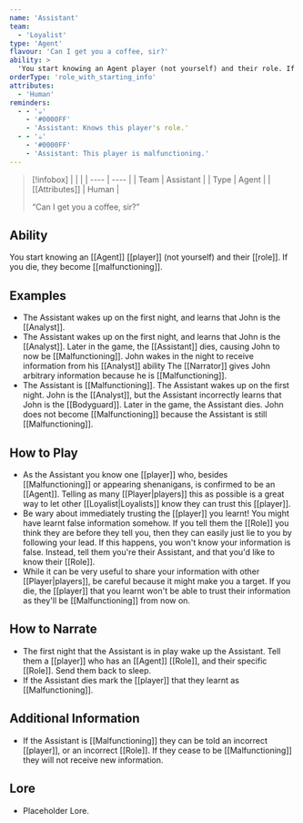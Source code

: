 ```yaml
---
name: 'Assistant'
team:
  - 'Loyalist'
type: 'Agent'
flavour: 'Can I get you a coffee, sir?'
ability: >
  'You start knowing an Agent player (not yourself) and their role. If you die, they become malfunctioning.'
orderType: 'role_with_starting_info'
attributes: 
  - 'Human'
reminders:
  - - '☕'
    - '#0000FF'
    - 'Assistant: Knows this player's role.'
  - - '☕'
    - '#0000FF'
    - 'Assistant: This player is malfunctioning.'
---
```

> [!infobox]
> |  |  |
> | ---- | ---- |
> | Team | Assistant |
> | Type | Agent |
> | [[Attributes]] | Human |
> 
>  “Can I get you a coffee, sir?”

## Ability
You start knowing an [[Agent]] [[player]] (not yourself) and their [[role]]. If you die, they become [[malfunctioning]].

## Examples
- The Assistant wakes up on the first night, and learns that John is the [[Analyst]].
- The Assistant wakes up on the first night, and learns that John is the [[Analyst]]. Later in the game, the [[Assistant]] dies, causing John to now be [[Malfunctioning]]. John wakes in the night to receive information from his [[Analyst]] ability The [[Narrator]] gives John arbitrary information because he is [[Malfunctioning]].
- The Assistant is [[Malfunctioning]]. The Assistant wakes up on the first night. John is the [[Analyst]], but the Assistant incorrectly learns that John is the [[Bodyguard]]. Later in the game, the Assistant dies. John does not become [[Malfunctioning]] because the Assistant is still [[Malfunctioning]].

## How to Play
- As the Assistant you know one [[player]] who, besides [[Malfunctioning]] or appearing shenanigans, is confirmed to be an [[Agent]]. Telling as many [[Player|players]] this as possible is a great way to let other [[Loyalist|Loyalists]] know they can trust this [[player]].
- Be wary about immediately trusting the [[player]] you learnt! You might have learnt false information somehow. If you tell them the [[Role]] you think they are before they tell you, then they can easily just lie to you by following your lead. If this happens, you won't know your information is false. Instead, tell them you're their Assistant, and that you'd like to know their [[Role]].
- While it can be very useful to share your information with other [[Player|players]], be careful because it might make you a target. If you die, the [[player]] that you learnt won't be able to trust their information as they'll be [[Malfunctioning]] from now on.

## How to Narrate
- The first night that the Assistant is in play wake up the Assistant. Tell them a [[player]] who has an [[Agent]] [[Role]], and their specific [[Role]]. Send them back to sleep.
- If the Assistant dies mark the [[player]] that they learnt as [[Malfunctioning]].

## Additional Information
- If the Assistant is [[Malfunctioning]] they can be told an incorrect [[player]], or an incorrect [[Role]]. If they cease to be [[Malfunctioning]] they will not receive new information.

## Lore
- Placeholder Lore.